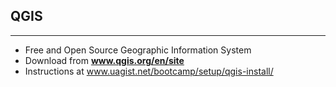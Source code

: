 ## QGIS

----

  + Free and Open Source Geographic Information System
  + Download from **www.qgis.org/en/site**
  + Instructions at www.uagist.net/bootcamp/setup/qgis-install/
